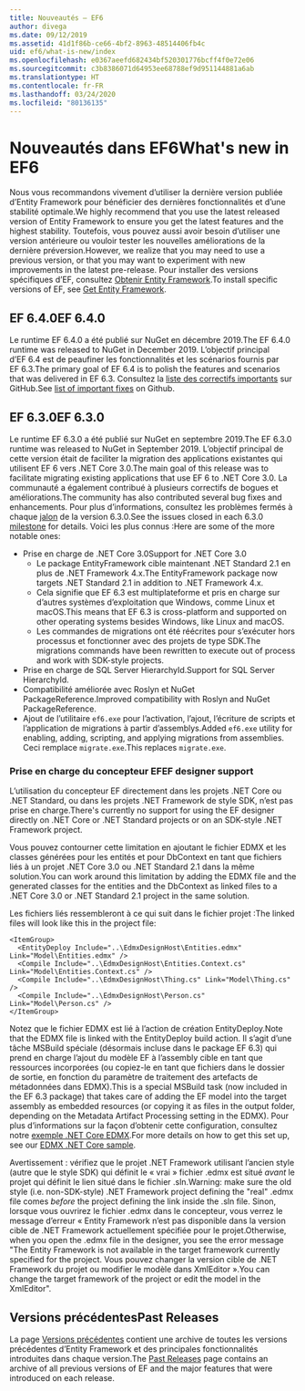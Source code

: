 ```yaml
---
title: Nouveautés – EF6
author: divega
ms.date: 09/12/2019
ms.assetid: 41d1f86b-ce66-4bf2-8963-48514406fb4c
uid: ef6/what-is-new/index
ms.openlocfilehash: e0367aeefd682434bf520301776bcff4f0e72e06
ms.sourcegitcommit: c3b8386071d64953ee68788ef9d951144881a6ab
ms.translationtype: HT
ms.contentlocale: fr-FR
ms.lasthandoff: 03/24/2020
ms.locfileid: "80136135"
---
```

# <a name="whats-new-in-ef6"></a><span data-ttu-id="90af4-102">Nouveautés dans EF6</span><span class="sxs-lookup"><span data-stu-id="90af4-102">What's new in EF6</span></span>

<span data-ttu-id="90af4-103">Nous vous recommandons vivement d’utiliser la dernière version publiée d’Entity Framework pour bénéficier des dernières fonctionnalités et d’une stabilité optimale.</span><span class="sxs-lookup"><span data-stu-id="90af4-103">We highly recommend that you use the latest released version of Entity Framework to ensure you get the latest features and the highest stability.</span></span>
<span data-ttu-id="90af4-104">Toutefois, vous pouvez aussi avoir besoin d’utiliser une version antérieure ou vouloir tester les nouvelles améliorations de la dernière préversion.</span><span class="sxs-lookup"><span data-stu-id="90af4-104">However, we realize that you may need to use a previous version, or that you may want to experiment with new improvements in the latest pre-release.</span></span>
<span data-ttu-id="90af4-105">Pour installer des versions spécifiques d’EF, consultez [Obtenir Entity Framework](~/ef6/fundamentals/install.md).</span><span class="sxs-lookup"><span data-stu-id="90af4-105">To install specific versions of EF, see [Get Entity Framework](~/ef6/fundamentals/install.md).</span></span>

## <a name="ef-640"></a><span data-ttu-id="90af4-106">EF 6.4.0</span><span class="sxs-lookup"><span data-stu-id="90af4-106">EF 6.4.0</span></span>

<span data-ttu-id="90af4-107">Le runtime EF 6.4.0 a été publié sur NuGet en décembre 2019.</span><span class="sxs-lookup"><span data-stu-id="90af4-107">The EF 6.4.0 runtime was released to NuGet in December  2019.</span></span> <span data-ttu-id="90af4-108">L’objectif principal d’EF 6.4 est de peaufiner les fonctionnalités et les scénarios fournis par EF 6.3.</span><span class="sxs-lookup"><span data-stu-id="90af4-108">The primary goal of EF 6.4 is to polish the features and scenarios that was delivered in EF 6.3.</span></span> <span data-ttu-id="90af4-109">Consultez la [liste des correctifs importants](https://github.com/dotnet/ef6/milestone/14?closed=1) sur GitHub.</span><span class="sxs-lookup"><span data-stu-id="90af4-109">See [list of important fixes](https://github.com/dotnet/ef6/milestone/14?closed=1) on Github.</span></span>

## <a name="ef-630"></a><span data-ttu-id="90af4-110">EF 6.3.0</span><span class="sxs-lookup"><span data-stu-id="90af4-110">EF 6.3.0</span></span>

<span data-ttu-id="90af4-111">Le runtime EF 6.3.0 a été publié sur NuGet en septembre 2019.</span><span class="sxs-lookup"><span data-stu-id="90af4-111">The EF 6.3.0 runtime was released to NuGet in September 2019.</span></span> <span data-ttu-id="90af4-112">L’objectif principal de cette version était de faciliter la migration des applications existantes qui utilisent EF 6 vers .NET Core 3.0.</span><span class="sxs-lookup"><span data-stu-id="90af4-112">The main goal of this release was to facilitate migrating existing applications that use EF 6 to .NET Core 3.0.</span></span> <span data-ttu-id="90af4-113">La communauté a également contribué à plusieurs correctifs de bogues et améliorations.</span><span class="sxs-lookup"><span data-stu-id="90af4-113">The community has also contributed several bug fixes and enhancements.</span></span> <span data-ttu-id="90af4-114">Pour plus d’informations, consultez les problèmes fermés à chaque [jalon](https://github.com/aspnet/EntityFramework6/milestones?state=closed) de la version 6.3.0.</span><span class="sxs-lookup"><span data-stu-id="90af4-114">See the issues closed in each 6.3.0 [milestone](https://github.com/aspnet/EntityFramework6/milestones?state=closed) for details.</span></span> <span data-ttu-id="90af4-115">Voici les plus connus :</span><span class="sxs-lookup"><span data-stu-id="90af4-115">Here are some of the more notable ones:</span></span>

- <span data-ttu-id="90af4-116">Prise en charge de .NET Core 3.0</span><span class="sxs-lookup"><span data-stu-id="90af4-116">Support for .NET Core 3.0</span></span>
  - <span data-ttu-id="90af4-117">Le package EntityFramework cible maintenant .NET Standard 2.1 en plus de .NET Framework 4.x.</span><span class="sxs-lookup"><span data-stu-id="90af4-117">The EntityFramework package now targets .NET Standard 2.1 in addition to .NET Framework 4.x.</span></span>
  - <span data-ttu-id="90af4-118">Cela signifie que EF 6.3 est multiplateforme et pris en charge sur d’autres systèmes d’exploitation que Windows, comme Linux et macOS.</span><span class="sxs-lookup"><span data-stu-id="90af4-118">This means that EF 6.3 is cross-platform and supported on other operating systems besides Windows, like Linux and macOS.</span></span>
  - <span data-ttu-id="90af4-119">Les commandes de migrations ont été réécrites pour s’exécuter hors processus et fonctionner avec des projets de type SDK.</span><span class="sxs-lookup"><span data-stu-id="90af4-119">The migrations commands have been rewritten to execute out of process and work with SDK-style projects.</span></span>
- <span data-ttu-id="90af4-120">Prise en charge de SQL Server HierarchyId.</span><span class="sxs-lookup"><span data-stu-id="90af4-120">Support for SQL Server HierarchyId.</span></span>
- <span data-ttu-id="90af4-121">Compatibilité améliorée avec Roslyn et NuGet PackageReference.</span><span class="sxs-lookup"><span data-stu-id="90af4-121">Improved compatibility with Roslyn and NuGet PackageReference.</span></span>
- <span data-ttu-id="90af4-122">Ajout de l’utilitaire `ef6.exe` pour l’activation, l’ajout, l’écriture de scripts et l’application de migrations à partir d’assemblys.</span><span class="sxs-lookup"><span data-stu-id="90af4-122">Added `ef6.exe` utility for enabling, adding, scripting, and applying migrations from assemblies.</span></span> <span data-ttu-id="90af4-123">Ceci remplace `migrate.exe`.</span><span class="sxs-lookup"><span data-stu-id="90af4-123">This replaces `migrate.exe`.</span></span>

### <a name="ef-designer-support"></a><span data-ttu-id="90af4-124">Prise en charge du concepteur EF</span><span class="sxs-lookup"><span data-stu-id="90af4-124">EF designer support</span></span>

<span data-ttu-id="90af4-125">L’utilisation du concepteur EF directement dans les projets .NET Core ou .NET Standard, ou dans les projets .NET Framework de style SDK, n’est pas prise en charge.</span><span class="sxs-lookup"><span data-stu-id="90af4-125">There's currently no support for using the EF designer directly on .NET Core or .NET Standard projects or on an SDK-style .NET Framework project.</span></span> 

<span data-ttu-id="90af4-126">Vous pouvez contourner cette limitation en ajoutant le fichier EDMX et les classes générées pour les entités et pour DbContext en tant que fichiers liés à un projet .NET Core 3.0 ou .NET Standard 2.1 dans la même solution.</span><span class="sxs-lookup"><span data-stu-id="90af4-126">You can work around this limitation by adding the EDMX file and the generated classes for the entities and the DbContext as linked files to a .NET Core 3.0 or .NET Standard 2.1 project in the same solution.</span></span>

<span data-ttu-id="90af4-127">Les fichiers liés ressembleront à ce qui suit dans le fichier projet :</span><span class="sxs-lookup"><span data-stu-id="90af4-127">The linked files will look like this in the project file:</span></span>

``` csproj 
<ItemGroup>
  <EntityDeploy Include="..\EdmxDesignHost\Entities.edmx" Link="Model\Entities.edmx" />
  <Compile Include="..\EdmxDesignHost\Entities.Context.cs" Link="Model\Entities.Context.cs" />
  <Compile Include="..\EdmxDesignHost\Thing.cs" Link="Model\Thing.cs" />
  <Compile Include="..\EdmxDesignHost\Person.cs" Link="Model\Person.cs" />
</ItemGroup>
```

<span data-ttu-id="90af4-128">Notez que le fichier EDMX est lié à l’action de création EntityDeploy.</span><span class="sxs-lookup"><span data-stu-id="90af4-128">Note that the EDMX file is linked with the EntityDeploy build action.</span></span> <span data-ttu-id="90af4-129">Il s’agit d’une tâche MSBuild spéciale (désormais incluse dans le package EF 6.3) qui prend en charge l’ajout du modèle EF à l’assembly cible en tant que ressources incorporées (ou copiez-le en tant que fichiers dans le dossier de sortie, en fonction du paramètre de traitement des artefacts de métadonnées dans EDMX).</span><span class="sxs-lookup"><span data-stu-id="90af4-129">This is a special MSBuild task (now included in the EF 6.3 package) that takes care of adding the EF model into the target assembly as embedded resources (or copying it as files in the output folder, depending on the Metadata Artifact Processing setting in the EDMX).</span></span> <span data-ttu-id="90af4-130">Pour plus d’informations sur la façon d’obtenir cette configuration, consultez notre [exemple .NET Core EDMX](https://aka.ms/EdmxDotNetCoreSample).</span><span class="sxs-lookup"><span data-stu-id="90af4-130">For more details on how to get this set up, see our [EDMX .NET Core sample](https://aka.ms/EdmxDotNetCoreSample).</span></span>

<span data-ttu-id="90af4-131">Avertissement : vérifiez que le projet .NET Framework utilisant l’ancien style (autre que le style SDK) qui définit le « vrai » fichier .edmx est situé _avant_ le projet qui définit le lien situé dans le fichier .sln.</span><span class="sxs-lookup"><span data-stu-id="90af4-131">Warning: make sure the old style (i.e. non-SDK-style) .NET Framework project defining the "real" .edmx file comes _before_ the project defining the link inside the .sln file.</span></span> <span data-ttu-id="90af4-132">Sinon, lorsque vous ouvrirez le fichier .edmx dans le concepteur, vous verrez le message d’erreur « Entity Framework n’est pas disponible dans la version cible de .NET Framework actuellement spécifiée pour le projet.</span><span class="sxs-lookup"><span data-stu-id="90af4-132">Otherwise, when you open the .edmx file in the designer, you see the error message "The Entity Framework is not available in the target framework currently specified for the project.</span></span> <span data-ttu-id="90af4-133">Vous pouvez changer la version cible de .NET Framework du projet ou modifier le modèle dans XmlEditor ».</span><span class="sxs-lookup"><span data-stu-id="90af4-133">You can change the target framework of the project or edit the model in the XmlEditor".</span></span>

## <a name="past-releases"></a><span data-ttu-id="90af4-134">Versions précédentes</span><span class="sxs-lookup"><span data-stu-id="90af4-134">Past Releases</span></span>

<span data-ttu-id="90af4-135">La page [Versions précédentes](past-releases.md) contient une archive de toutes les versions précédentes d’Entity Framework et des principales fonctionnalités introduites dans chaque version.</span><span class="sxs-lookup"><span data-stu-id="90af4-135">The [Past Releases](past-releases.md) page contains an archive of all previous versions of EF and the major features that were introduced on each release.</span></span>
